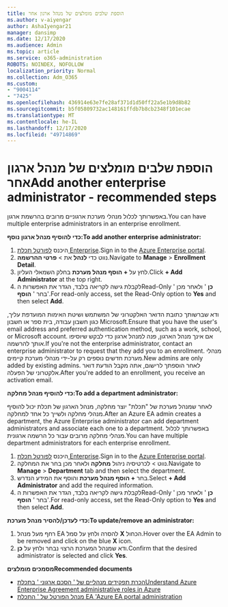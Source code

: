 ```yaml
---
title: הוספת שלבים מומלצים של מנהל ארגון אחר
ms.author: v-aiyengar
author: AshaIyengar21
manager: dansimp
ms.date: 12/17/2020
ms.audience: Admin
ms.topic: article
ms.service: o365-administration
ROBOTS: NOINDEX, NOFOLLOW
localization_priority: Normal
ms.collection: Adm_O365
ms.custom:
- "9004114"
- "7425"
ms.openlocfilehash: 436914e63e7fe28af371d1d50ff22a5e1b9d8b82
ms.sourcegitcommit: b5f05809732ac148161ffdb7b8cb2348f101ecae
ms.translationtype: MT
ms.contentlocale: he-IL
ms.lasthandoff: 12/17/2020
ms.locfileid: "49714869"
---
```

# <a name="add-another-enterprise-administrator---recommended-steps"></a><span data-ttu-id="12c0d-102">הוספת שלבים מומלצים של מנהל ארגון אחר</span><span class="sxs-lookup"><span data-stu-id="12c0d-102">Add another enterprise administrator - recommended steps</span></span>

<span data-ttu-id="12c0d-103">באפשרותך לכלול מנהלי מערכת ארגוניים מרובים בהרשמת ארגון.</span><span class="sxs-lookup"><span data-stu-id="12c0d-103">You can have multiple enterprise administrators in an enterprise enrollment.</span></span>

<span data-ttu-id="12c0d-104">**כדי להוסיף מנהל ארגון נוסף:**</span><span class="sxs-lookup"><span data-stu-id="12c0d-104">**To add another enterprise administrator:**</span></span>

1. <span data-ttu-id="12c0d-105">היכנס [לפורטל תכלת Enterprise](https://ea.azure.com/).</span><span class="sxs-lookup"><span data-stu-id="12c0d-105">Sign in to the [Azure Enterprise portal](https://ea.azure.com/).</span></span>
1. <span data-ttu-id="12c0d-106">נווט כדי **לנהל** את  >  **פרטי ההרשמה**.</span><span class="sxs-lookup"><span data-stu-id="12c0d-106">Navigate to **Manage** > **Enrollment Detail**.</span></span>
1. <span data-ttu-id="12c0d-107">לחץ על **+ הוסף מנהל מערכת** בחלק השמאלי העליון.</span><span class="sxs-lookup"><span data-stu-id="12c0d-107">Click **+ Add Administrator** at the top right.</span></span>
1. <span data-ttu-id="12c0d-108">לקבלת גישה לקריאה בלבד, הגדר את האפשרות הRead-Only ' **כן** ' ולאחר מכן בחר ' **הוסף**'.</span><span class="sxs-lookup"><span data-stu-id="12c0d-108">For read-only access, set the Read-Only option to **Yes** and then select **Add**.</span></span>

<span data-ttu-id="12c0d-109">ודא שברשותך כתובת הדואר האלקטרוני של המשתמש ושיטת האימות המועדפת עליך, כגון חשבון עבודה, בית ספר או חשבון Microsoft.</span><span class="sxs-lookup"><span data-stu-id="12c0d-109">Ensure that you have the user's email address and preferred authentication method, such as a work, school, or Microsoft account.</span></span> <span data-ttu-id="12c0d-110">אם אינך מנהל הארגון, פנה למנהל ארגון כדי לבקש שיוסיפו אותך להרשמה.</span><span class="sxs-lookup"><span data-stu-id="12c0d-110">If you're not the enterprise administrator, contact an enterprise administrator to request that they add you to an enrollment.</span></span> <span data-ttu-id="12c0d-111">מנהלי מערכת חדשים נוספים רק על-ידי מנהלי מערכת קיימים.</span><span class="sxs-lookup"><span data-stu-id="12c0d-111">New admins are only added by existing admins.</span></span> <span data-ttu-id="12c0d-112">לאחר הוספתך לרישום, אתה מקבל הודעת דואר אלקטרוני של הפעלה.</span><span class="sxs-lookup"><span data-stu-id="12c0d-112">After you're added to an enrollment, you receive an activation email.</span></span>

<span data-ttu-id="12c0d-113">**כדי להוסיף מנהל מחלקה:**</span><span class="sxs-lookup"><span data-stu-id="12c0d-113">**To add a department administrator:**</span></span>

<span data-ttu-id="12c0d-114">לאחר שמנהל מערכת של "תכלת" יוצר מחלקה, מנהל הארגון של תכלת יכול להוסיף מנהלי מחלקה ולשייך כל אחד למחלקה.</span><span class="sxs-lookup"><span data-stu-id="12c0d-114">After an Azure EA admin creates a department, the Azure Enterprise administrator can add department administrators and associate each one to a department.</span></span> <span data-ttu-id="12c0d-115">באפשרותך לכלול מנהלי מחלקה מרובים עבור כל הרשמה ארגונית.</span><span class="sxs-lookup"><span data-stu-id="12c0d-115">You can have multiple department administrators for each enterprise enrollment.</span></span>

1. <span data-ttu-id="12c0d-116">היכנס [לפורטל תכלת Enterprise](https://ea.azure.com/).</span><span class="sxs-lookup"><span data-stu-id="12c0d-116">Sign in to the [Azure Enterprise portal](https://ea.azure.com/).</span></span>
1. <span data-ttu-id="12c0d-117">נווט   >  לכרטיסיה ניהול **מחלקה** ולאחר מכן בחר את המחלקה.</span><span class="sxs-lookup"><span data-stu-id="12c0d-117">Navigate to **Manage** > **Department** tab and then select the department.</span></span>
1. <span data-ttu-id="12c0d-118">בחר **+ הוסף מנהל מערכת** והוסף את המידע הנדרש.</span><span class="sxs-lookup"><span data-stu-id="12c0d-118">Select **+ Add Administrator** and add the required information.</span></span>
1. <span data-ttu-id="12c0d-119">לקבלת גישה לקריאה בלבד, הגדר את האפשרות הRead-Only ' **כן** ' ולאחר מכן בחר ' **הוסף**'.</span><span class="sxs-lookup"><span data-stu-id="12c0d-119">For read-only access, set the Read-Only option to **Yes** and then select **Add**.</span></span>

<span data-ttu-id="12c0d-120">**כדי לעדכן/להסיר מנהל מערכת:**</span><span class="sxs-lookup"><span data-stu-id="12c0d-120">**To update/remove an administrator:**</span></span>

1. <span data-ttu-id="12c0d-121">רחף מעל מנהל EA להסרה ולחץ על סמל **X** הכחול.</span><span class="sxs-lookup"><span data-stu-id="12c0d-121">Hover over the EA Admin to be removed and click on the blue **X** icon.</span></span>
1. <span data-ttu-id="12c0d-122">ודא שמנהל המערכת הרצוי נבחר ולחץ על **כן**.</span><span class="sxs-lookup"><span data-stu-id="12c0d-122">Confirm that the desired administrator is selected and click **Yes**.</span></span>

<span data-ttu-id="12c0d-123">**מסמכים מומלצים**</span><span class="sxs-lookup"><span data-stu-id="12c0d-123">**Recommended documents**</span></span>

- [<span data-ttu-id="12c0d-124">הכרת תפקידים מנהליים של ' הסכם ארגוני ' בתכלת</span><span class="sxs-lookup"><span data-stu-id="12c0d-124">Understand Azure Enterprise Agreement administrative roles in Azure</span></span>](https://docs.microsoft.com/azure/billing/billing-understand-ea-roles)
- [<span data-ttu-id="12c0d-125">מנהל הפורטל של ' התכלת EA '</span><span class="sxs-lookup"><span data-stu-id="12c0d-125">Azure EA portal administration</span></span>](https://docs.microsoft.com/azure/billing/billing-ea-portal-administration)
